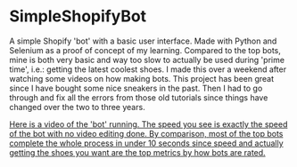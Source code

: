 # SimpleShopifyBot
A simple Shopify 'bot' with a basic user interface. Made with Python and Selenium as a proof of concept of my learning. 
Compared to the top bots, mine is both very basic and way too slow to actually be used during 'prime time', i.e.: getting the latest coolest shoes.
I made this over a weekend after watching some videos on how making bots. This project has been great since I have bought some nice sneakers in the past.
Then I had to go through and fix all the errors from those old tutorials since things have changed over the two to three years.

[Here is a video of the 'bot' running. The speed you see is exactly the speed of the bot with no video editing done. By comparison, most of the top bots complete the whole process in under 10 seconds since speed and actually getting the shoes you want are the top metrics by how bots are rated.](https://youtu.be/Tjl3IDnPF3g)
